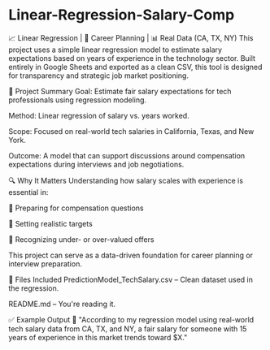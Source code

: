 # Linear-Regression-Salary-Comp
📈 Linear Regression | 🧠 Career Planning | 📊 Real Data (CA, TX, NY)
This project uses a simple linear regression model to estimate salary expectations based on years of experience in the technology sector. Built entirely in Google Sheets and exported as a clean CSV, this tool is designed for transparency and strategic job market positioning.

🧩 Project Summary
Goal: Estimate fair salary expectations for tech professionals using regression modeling.

Method: Linear regression of salary vs. years worked.

Scope: Focused on real-world tech salaries in California, Texas, and New York.

Outcome: A model that can support discussions around compensation expectations during interviews and job negotiations.

🔍 Why It Matters
Understanding how salary scales with experience is essential in:

📌 Preparing for compensation questions

📌 Setting realistic targets

📌 Recognizing under- or over-valued offers

This project can serve as a data-driven foundation for career planning or interview preparation.

📁 Files Included
PredictionModel_TechSalary.csv – Clean dataset used in the regression.

README.md – You're reading it.

✅ Example Output
💬 "According to my regression model using real-world tech salary data from CA, TX, and NY, a fair salary for someone with 15 years of experience in this market trends toward $X."
